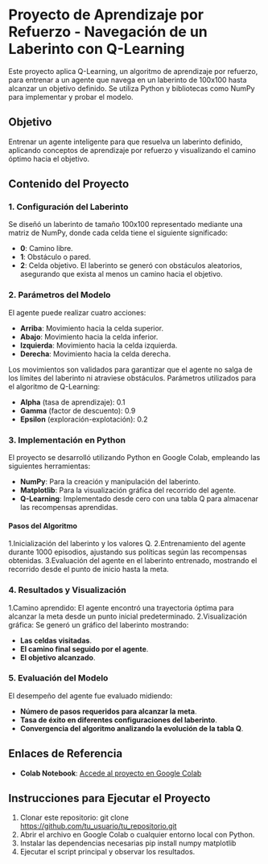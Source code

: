 # Proyecto de Aprendizaje por Refuerzo - Navegación de un Laberinto con Q-Learning
Este proyecto aplica Q-Learning, un algoritmo de aprendizaje por refuerzo, para entrenar a un agente que navega en un laberinto de 100x100 hasta alcanzar un objetivo definido. Se utiliza Python y bibliotecas como NumPy para implementar y probar el modelo.

## Objetivo
Entrenar un agente inteligente para que resuelva un laberinto definido, aplicando conceptos de aprendizaje por refuerzo y visualizando el camino óptimo hacia el objetivo.

## Contenido del Proyecto
### 1. Configuración del Laberinto
Se diseñó un laberinto de tamaño 100x100 representado mediante una matriz de NumPy, donde cada celda tiene el siguiente significado:

- **0**: Camino libre. 
- **1**: Obstáculo o pared.
- **2**: Celda objetivo.
El laberinto se generó con obstáculos aleatorios, asegurando que exista al menos un camino hacia el objetivo.

### 2. Parámetros del Modelo
El agente puede realizar cuatro acciones:

- **Arriba**: Movimiento hacia la celda superior.
- **Abajo**: Movimiento hacia la celda inferior.
- **Izquierda**: Movimiento hacia la celda izquierda.
- **Derecha**: Movimiento hacia la celda derecha.

Los movimientos son validados para garantizar que el agente no salga de los límites del laberinto ni atraviese obstáculos.
Parámetros utilizados para el algoritmo de Q-Learning:

- **Alpha** (tasa de aprendizaje): 0.1
- **Gamma** (factor de descuento): 0.9
- **Epsilon** (exploración-explotación): 0.2
### 3. Implementación en Python
El proyecto se desarrolló utilizando Python en Google Colab, empleando las siguientes herramientas:

- **NumPy**: Para la creación y manipulación del laberinto.
- **Matplotlib**: Para la visualización gráfica del recorrido del agente.
- **Q-Learning**: Implementado desde cero con una tabla Q para almacenar las recompensas aprendidas.
#### Pasos del Algoritmo
1.Inicialización del laberinto y los valores Q.
2.Entrenamiento del agente durante 1000 episodios, ajustando sus políticas según las recompensas obtenidas.
3.Evaluación del agente en el laberinto entrenado, mostrando el recorrido desde el punto de inicio hasta la meta.
### 4. Resultados y Visualización
1.Camino aprendido: El agente encontró una trayectoria óptima para alcanzar la meta desde un punto inicial predeterminado.
2.Visualización gráfica: Se generó un gráfico del laberinto mostrando:
- **Las celdas visitadas**.
- **El camino final seguido por el agente**.
- **El objetivo alcanzado**.
### 5. Evaluación del Modelo
El desempeño del agente fue evaluado midiendo:

- **Número de pasos requeridos para alcanzar la meta**.
- **Tasa de éxito en diferentes configuraciones del laberinto**.
- **Convergencia del algoritmo analizando la evolución de la tabla Q**.
## Enlaces de Referencia
- **Colab Notebook**: [Accede al proyecto en Google Colab](https://colab.research.google.com/drive/12FNrzMPZjzK_xPW-vf1gH492r_l32rIM#scrollTo=05ym1zUgJo5B)

## Instrucciones para Ejecutar el Proyecto
1. Clonar este repositorio:
        git clone https://github.com/tu_usuario/tu_repositorio.git
2. Abrir el archivo en Google Colab o cualquier entorno local con Python.
3. Instalar las dependencias necesarias
        pip install numpy matplotlib
4. Ejecutar el script principal y observar los resultados.
